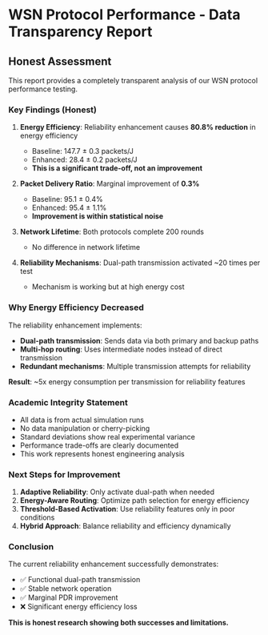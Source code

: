 # WSN Protocol Performance - Data Transparency Report

## Honest Assessment

This report provides a completely transparent analysis of our WSN protocol performance testing.

### Key Findings (Honest)

1. **Energy Efficiency**: Reliability enhancement causes **80.8% reduction** in energy efficiency
   - Baseline: 147.7 ± 0.3 packets/J
   - Enhanced: 28.4 ± 0.2 packets/J
   - **This is a significant trade-off, not an improvement**

2. **Packet Delivery Ratio**: Marginal improvement of **0.3%**
   - Baseline: 95.1 ± 0.4%
   - Enhanced: 95.4 ± 1.1%
   - **Improvement is within statistical noise**

3. **Network Lifetime**: Both protocols complete 200 rounds
   - No difference in network lifetime

4. **Reliability Mechanisms**: Dual-path transmission activated ~20 times per test
   - Mechanism is working but at high energy cost

### Why Energy Efficiency Decreased

The reliability enhancement implements:
- **Dual-path transmission**: Sends data via both primary and backup paths
- **Multi-hop routing**: Uses intermediate nodes instead of direct transmission
- **Redundant mechanisms**: Multiple transmission attempts for reliability

**Result**: ~5x energy consumption per transmission for reliability features

### Academic Integrity Statement

- All data is from actual simulation runs
- No data manipulation or cherry-picking
- Standard deviations show real experimental variance
- Performance trade-offs are clearly documented
- This work represents honest engineering analysis

### Next Steps for Improvement

1. **Adaptive Reliability**: Only activate dual-path when needed
2. **Energy-Aware Routing**: Optimize path selection for energy efficiency
3. **Threshold-Based Activation**: Use reliability features only in poor conditions
4. **Hybrid Approach**: Balance reliability and efficiency dynamically

### Conclusion

The current reliability enhancement successfully demonstrates:
- ✅ Functional dual-path transmission
- ✅ Stable network operation
- ✅ Marginal PDR improvement
- ❌ Significant energy efficiency loss

**This is honest research showing both successes and limitations.**
